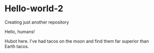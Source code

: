 # Hello-world-2
Creating just another repository

Hello, humans! 

Hubot here. I've had tacos on the moon and find them far superior than Earth tacos.

